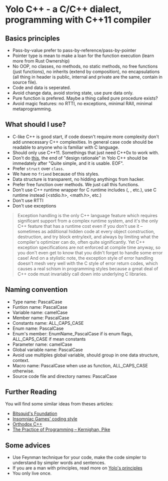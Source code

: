 Yolo C++ - a C/C++ dialect, programming with C++11 compiler
===========================================================

Basics principles
-----------------

- Pass-by-value prefer to pass-by-reference/pass-by-pointer
- Pointer type is mean to make a loan for the function execution (learn more from Rust Ownership)
- No OOP, no classes, no methods, no static methods, no free functions (just functions), no inherits (extend by composition), no encapsulations (all thing in header is public, internal and private are the same, contain in source file).
- Code and data is seperated.
- Avoid change data, avoid storing state, use pure data only.
- Pure function is prefered. Maybe a thing called pure procedure exists?
- Avoid magic features: no RTTI, no exceptions, minimal RAII, minimal metaprogramming.

What should I use?
------------------

- C-like C++ is good start, if code doesn't require more complexity don't add unnecessary C++ complexities. In general case code should be readable to anyone who is familiar with C language.
- Should only use C++11. Somethings that just need C++0x to work with.
- Don't do [this](http://archive.md/2014.04.28-125041/http://www.boost.org/doc/libs/1_55_0/libs/geometry/doc/html/geometry/design.html), the end of "design rationale" in Yolo C++ should be immedately after "Quite simple, and it is usable. EOF".
- Prefer `struct` over `class`.
- We have no `friend` because of this styles.
- Data structure is transparent, no hidding anythings from hacker.
- Prefer free function over methods. We just call this functions.
- Don't use C++ runtime wrapper for C runtime includes (<cstdio>, <cmath>, etc.), use C runtime instead (<stdio.h>, <math.h>, etc.)
- Don't use RTTI
- Don't use exceptions
> Exception handling is the only C++ language feature which requires significant support from a complex runtime system, and it's the only C++ feature that has a runtime cost even if you don't use it – sometimes as additional hidden code at every object construction, destruction, and try block entry/exit, and always by limiting what the compiler's optimizer can do, often quite significantly. Yet C++ exception specifications are not enforced at compile time anyway, so you don't even get to know that you didn't forget to handle some error case! And on a stylistic note, the exception style of error handling doesn't mesh very well with the C style of error return codes, which causes a real schism in programming styles because a great deal of C++ code must invariably call down into underlying C libraries.

Naming convention
-----------------

- Type name: PascalCase
- Funtion name: PascalCase
- Variable name: camelCase
- Member name: PascalCase
- Constants name: ALL_CAPS_CASE
- Enum name: PascalCase
- Enum's member: EnumName_PascalCase if is enum flags, ALL_CAPS_CASE if mean constants
- Parameter name: camelCase
- Global variable name: PascalCase
- Avoid use multiples global variable, should group in one data structure, context.
- Macro name: PascalCase when use as function, ALL_CAPS_CASE otherwise.
- Source code file and directory names: PascalCase

Further Reading
---------------

You will find some similar ideas from theses articles:
- [Bitsquid's Foundation](https://github.com/niklas-ourmachinery/bitsquid-foundation)
- [Insomniac Games' coding style](https://gist.github.com/Kerollmops/fcad27cfef9e3552cb75a3d201494ba6)
- [Orthodox C++](https://gist.github.com/bkaradzic/2e39896bc7d8c34e042b#file-orthodoxc-md)
- [The Practice of Programming – Kernighan, Pike](https://www.amazon.com/Practice-Programming-Addison-Wesley-Professional-Computing/dp/020161586X)

Some advices
------------

- Use Feynman technique for your code, make the code simpler to understand by simpler words and sentences.
- If you are a man with principles, read more on [Yolo's principles](YoloPrinciples.md)
- You only live once.
